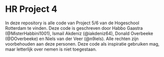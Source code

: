 # HR Project 4
In deze repository is alle code van Project 5/6 van de Hogeschool Rotterdam te vinden. Deze code is geschreven door Habbo Gaastra (@MisterHabbini1001), Ismail Akdeniz (@iakdeniz64), Donald Overbeeke (@DOverbeeke) en Niels van der Veer (@n9iels). Alle rechten zijn voorbehouden aan deze personen. Deze code als inspiratie gebruiken mag, maar letterlijk over nemen is niet toegestaan.
